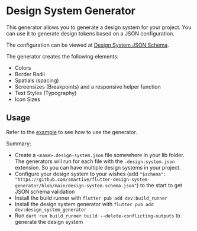 # Design System Generator

This generator allows you to generate a design system for your project.
You can use it to generate design tokens based on a JSON configuration.

The configuration can be viewed at [Design System JSON Schema](./design-system.schema.json).

The generator creates the following elements:

- Colors
- Border Radii
- Spatials (spacing)
- Screensizes (Breakpoints) and a responsive helper function
- Text Styles (Typography)
- Icon Sizes

## Usage

Refer to the [example](./example/example.md) to see how to use the generator.

Summary:

- Create a `<name>.design-system.json` file somewhere in your lib folder.
  The generators will run for each file with the `.design-system.json` extension.
  So you can have multiple design systems in your project.
- Configure your design system to your wishes
  (add `"$schema": "https://github.com/smartive/flutter-design-system-generator/blob/main/design-system.schema.json"`)
  to the start to get JSON schema validation
- Install the build runner with `flutter pub add dev:build_runner`
- Install the design system generator with `flutter pub add dev:design_system_generator`
- Run `dart run build_runner build --delete-conflicting-outputs` to generate the design system
